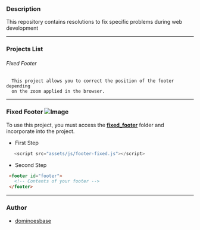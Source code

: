 ### Description

This repository contains resolutions to fix specific problems during web development
___

### Projects List

   ###### Fixed Footer  
      This project allows you to correct the position of the footer depending 
      on the zoom applied in the browser. 
___

### Fixed Footer ![Image](https://img.shields.io/pypi/status/Django.svg)

   To use this project, you must access the **[fixed_footer](https://github.com/dominoesbase/WebDevelopment/tree/master/fixed_footer)** folder and incorporate into the project.
   + First Step
   ```javascript
      <script src="assets/js/footer-fixed.js"></script>
   ``` 
   + Second Step
   ```html
    <footer id="footer">
      <!-- Contents of your footer -->
    </footer>
   ```
___

### Author

* [dominoesbase](https://twitter.com/jorgedominoes)
